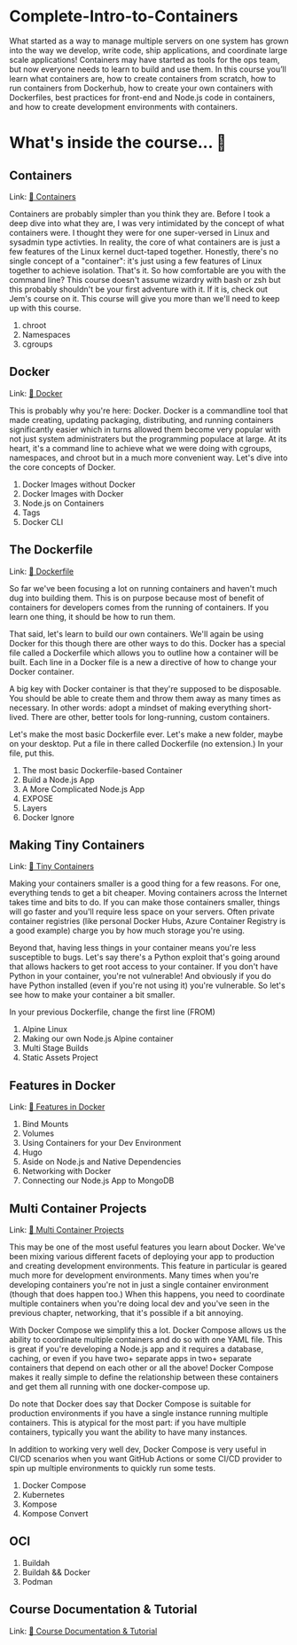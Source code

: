 # Complete-Intro-to-Containers
What started as a way to manage multiple servers on one system has grown into the way we develop, write code, ship applications, and coordinate large scale applications! Containers may have started as tools for the ops team, but now everyone needs to learn to build and use them. In this course you’ll learn what containers are, how to create containers from scratch, how to run containers from Dockerhub, how to create your own containers with Dockerfiles, best practices for front-end and Node.js code in containers, and how to create development environments with containers.
# What's inside the course... 👀

## Containers
Link: [🔗 Containers](https://github.com/Freivincampbell/Complete-Intro-to-Containers/tree/02-Containers)

Containers are probably simpler than you think they are. Before I took a deep dive into what they are, I was very intimidated by the concept of what containers were. I thought they were for one super-versed in Linux and sysadmin type activties. In reality, the core of what containers are is just a few features of the Linux kernel duct-taped together. Honestly, there's no single concept of a "container": it's just using a few features of Linux together to achieve isolation. That's it.
So how comfortable are you with the command line? This course doesn't assume wizardry with bash or zsh but this probably shouldn't be your first adventure with it. If it is, check out Jem's course on it. This course will give you more than we'll need to keep up with this course.

1. chroot
2. Namespaces
3. cgroups




## Docker
Link: [🔗 Docker](https://github.com/Freivincampbell/Complete-Intro-to-Containers/tree/03-Docker)

This is probably why you're here: Docker. Docker is a commandline tool that made creating, updating packaging, distributing, and running containers significantly easier which in turns allowed them become very popular with not just system administraters but the programming populace at large. At its heart, it's a command line to achieve what we were doing with cgroups, namespaces, and chroot but in a much more convenient way. Let's dive into the core concepts of Docker.

1. Docker Images without Docker
2. Docker Images with Docker
3. Node.js on Containers
4. Tags
5. Docker CLI

## The Dockerfile
Link: [🔗 Dockerfile](https://github.com/Freivincampbell/Complete-Intro-to-Containers/tree/04-Intro-to-Dockerfiles)

So far we've been focusing a lot on running containers and haven't much dug into building them. This is on purpose because most of benefit of containers for developers comes from the running of containers. If you learn one thing, it should be how to run them.

That said, let's learn to build our own containers. We'll again be using Docker for this though there are other ways to do this. Docker has a special file called a Dockerfile which allows you to outline how a container will be built. Each line in a Docker file is a new a directive of how to change your Docker container.

A big key with Docker container is that they're supposed to be disposable. You should be able to create them and throw them away as many times as necessary. In other words: adopt a mindset of making everything short-lived. There are other, better tools for long-running, custom containers.

Let's make the most basic Dockerfile ever. Let's make a new folder, maybe on your desktop. Put a file in there called Dockerfile (no extension.) In your file, put this.

1. The most basic Dockerfile-based Container
2. Build a Node.js App
3. A More Complicated Node.js App
4. EXPOSE
5. Layers
6. Docker Ignore

## Making Tiny Containers
Link: [🔗 Tiny Containers](https://github.com/Freivincampbell/Complete-Intro-to-Containers/tree/05-Making-Tiny-Containers)

Making your containers smaller is a good thing for a few reasons. For one, everything tends to get a bit cheaper. Moving containers across the Internet takes time and bits to do. If you can make those containers smaller, things will go faster and you'll require less space on your servers. Often private container registries (like personal Docker Hubs, Azure Container Registry is a good example) charge you by how much storage you're using.

Beyond that, having less things in your container means you're less susceptible to bugs. Let's say there's a Python exploit that's going around that allows hackers to get root access to your container. If you don't have Python in your container, you're not vulnerable! And obviously if you do have Python installed (even if you're not using it) you're vulnerable. So let's see how to make your container a bit smaller.

In your previous Dockerfile, change the first line (FROM)

1. Alpine Linux
2. Making our own Node.js Alpine container
3. Multi Stage Builds
4. Static Assets Project


## Features in Docker
Link: [🔗 Features in Docker](https://github.com/Freivincampbell/Complete-Intro-to-Containers/tree/06-Features-in-Docker)

1. Bind Mounts
2. Volumes
3. Using Containers for your Dev Environment
4. Hugo
5. Aside on Node.js and Native Dependencies
6. Networking with Docker
7. Connecting our Node.js App to MongoDB


## Multi Container Projects
Link: [🔗 Multi Container Projects](https://github.com/Freivincampbell/Complete-Intro-to-Containers/tree/07-Multi-Container-Projects)

This may be one of the most useful features you learn about Docker. We've been mixing various different facets of deploying your app to production and creating development environments. This feature in particular is geared much more for development environments. Many times when you're developing containers you're not in just a single container environment (though that does happen too.) When this happens, you need to coordinate multiple containers when you're doing local dev and you've seen in the previous chapter, networking, that it's possible if a bit annoying.

With Docker Compose we simplify this a lot. Docker Compose allows us the ability to coordinate multiple containers and do so with one YAML file. This is great if you're developing a Node.js app and it requires a database, caching, or even if you have two+ separate apps in two+ separate containers that depend on each other or all the above! Docker Compose makes it really simple to define the relationship between these containers and get them all running with one docker-compose up.

Do note that Docker does say that Docker Compose is suitable for production environments if you have a single instance running multiple containers. This is atypical for the most part: if you have multiple containers, typically you want the ability to have many instances.

In addition to working very well dev, Docker Compose is very useful in CI/CD scenarios when you want GitHub Actions or some CI/CD provider to spin up multiple environments to quickly run some tests.

1. Docker Compose
2. Kubernetes
3. Kompose
4. Kompose Convert


## OCI
1. Buildah
2. Buildah && Docker
3. Podman


## Course Documentation & Tutorial
Link: [🔗 Course Documentation & Tutorial](https://btholt.github.io/complete-intro-to-containers/)
